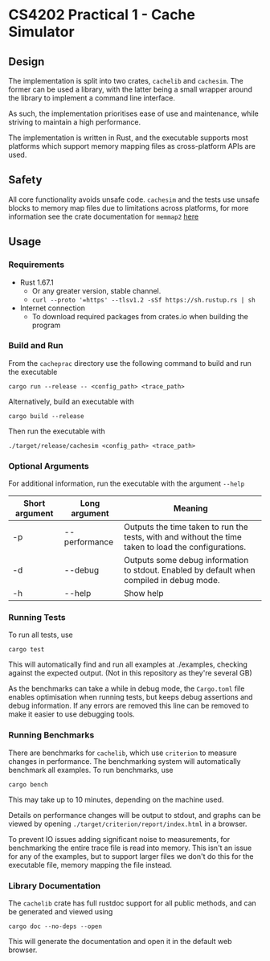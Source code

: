 # CS4202 Practical 1 - Cache Simulator

## Design
The implementation is split into two crates, `cachelib` and `cachesim`. The former can be used a library, with the latter being a small wrapper around the library to implement a command line interface.

As such, the implementation prioritises ease of use and maintenance, while striving to maintain a high performance.

The implementation is written in Rust, and the executable supports most platforms which support memory mapping files as cross-platform APIs are used.

## Safety

All core functionality avoids unsafe code. `cachesim` and the tests use unsafe blocks to memory map files due to limitations across platforms, for more information see the crate documentation for `memmap2` [here](https://docs.rs/memmap2/latest/memmap2/struct.Mmap.html)

## Usage

### Requirements

* Rust 1.67.1
  * Or any greater version, stable channel.
  * `curl --proto '=https' --tlsv1.2 -sSf https://sh.rustup.rs | sh`
* Internet connection
  * To download required packages from crates.io when building the program

### Build and Run

From the `cacheprac` directory use the following command to build and run the executable

`cargo run --release -- <config_path> <trace_path>`

Alternatively, build an executable with

`cargo build --release`

Then run the executable with

`./target/release/cachesim <config_path> <trace_path>`

### Optional Arguments
For additional information, run the executable with the argument `--help`

| Short argument | Long argument | Meaning                                                                                              |
|----------------|---------------|------------------------------------------------------------------------------------------------------|
| -p             | --performance | Outputs the time taken to run the tests, with and without the time taken to load the configurations. |
| -d             | --debug       | Outputs some debug information to stdout. Enabled by default when compiled in debug mode.            |
| -h             | --help        | Show help                                                                                            |

### Running Tests
To run all tests, use

`cargo test`

This will automatically find and run all examples at ./examples, checking against the expected output. (Not in this repository as they're several GB)

As the benchmarks can take a while in debug mode, the `Cargo.toml` file enables optimisation when running tests, but keeps debug assertions and debug information. If any errors are removed this line can be removed to make it easier to use debugging tools.

### Running Benchmarks

There are benchmarks for `cachelib`, which use `criterion` to measure changes in performance. The benchmarking system will automatically benchmark all examples. To run benchmarks, use

`cargo bench`

This may take up to 10 minutes, depending on the machine used.

Details on performance changes will be output to stdout, and graphs can be viewed by opening `./target/criterion/report/index.html` in a browser.

To prevent IO issues adding significant noise to measurements, for benchmarking the entire trace file is read into memory. This isn't an issue for any of the examples, but to support larger files we don't do this for the executable file, memory mapping the file instead.

### Library Documentation
The `cachelib` crate has full rustdoc support for all public methods, and can be generated and viewed using

`cargo doc --no-deps --open`

This will generate the documentation and open it in the default web browser.
